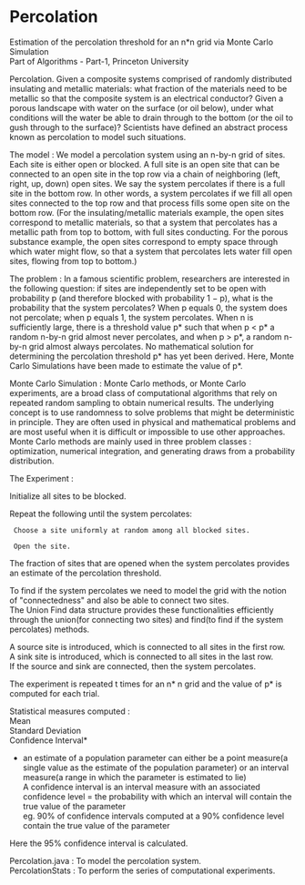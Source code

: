# Percolation
Estimation of the percolation threshold for an n*n grid via Monte Carlo Simulation  
Part of Algorithms - Part-1, Princeton University  

Percolation. Given a composite systems comprised of randomly distributed insulating and metallic materials: what fraction of the materials need to be metallic so that the
composite system is an electrical conductor? Given a porous landscape with water on the surface (or oil below), under what conditions will the water be able to drain through
to the bottom (or the oil to gush through to the surface)? Scientists have defined an abstract process known as percolation to model such situations.

The model : We model a percolation system using an n-by-n grid of sites. Each site is either open or blocked. A full site is an open site that can be connected to an open site in the top row via a chain of neighboring (left, right, up, down) open sites. We say the system percolates if there is a full site in the bottom row. In other words, a system percolates if we fill all open sites connected to the top row and that process fills some open site on the bottom row. (For the insulating/metallic materials example, the open sites correspond to metallic materials, so that a system that percolates has a metallic path from top to bottom, with full sites conducting. For the porous substance example, the open sites correspond to empty space through which water might flow, so that a system that percolates lets water fill open sites, flowing from top to bottom.) 

The problem : In a famous scientific problem, researchers are interested in the following question: if sites are independently set to be open with probability p (and therefore blocked with probability 1 − p), what is the probability that the system percolates? When p equals 0, the system does not percolate; when p equals 1, the system percolates.  When n is sufficiently large, there is a threshold value p* such that when p < p* a random n-by-n grid almost never percolates, and when p > p*, a random n-by-n grid almost always percolates. No mathematical solution for determining the percolation threshold p* has yet been derived. Here, Monte Carlo Simulations have been made to estimate the value of p*.

Monte Carlo Simulation : Monte Carlo methods, or Monte Carlo experiments, are a broad class of computational algorithms that rely on repeated random sampling to obtain numerical results. The underlying concept is to use randomness to solve problems that might be deterministic in principle. They are often used in physical and mathematical problems and are most useful when it is difficult or impossible to use other approaches. Monte Carlo methods are mainly used in three problem classes : optimization, numerical integration, and generating draws from a probability distribution. 

The Experiment : 

Initialize all sites to be blocked.

Repeat the following until the system percolates:

     Choose a site uniformly at random among all blocked sites.

     Open the site.  
     
The fraction of sites that are opened when the system percolates provides an estimate of the percolation threshold.  
     
To find if the system percolates we need to model the grid with the notion of "connectedness" and also be able to connect two sites.  
The Union Find data structure provides these functionalities efficiently through the union(for connecting two sites) and find(to find if the system percolates) methods.  

A source site is introduced, which is connected to all sites in the first row.  
A sink site is introduced, which is connected to all sites in the last row.  
If the source and sink are connected, then the system percolates.  

The experiment is repeated t times for an n* n grid and the value of p* is computed for each trial.  

Statistical measures computed :  
      Mean  
      Standard Deviation  
      Confidence Interval*  
      
* an estimate of a population parameter can either be a point measure(a single value as the estimate of the population parameter)  or an interval measure(a range in which the parameter is estimated to lie)  
  A confidence interval is an interval measure with an associated confidence level = the probability with which an interval will contain the true value of the parameter  
  eg. 90% of confidence intervals computed at a 90% confidence level contain the true value of the parameter
  
Here the 95% confidence interval is calculated.  

Percolation.java : To model the percolation system.  
PercolationStats : To perform the series of computational experiments.  

